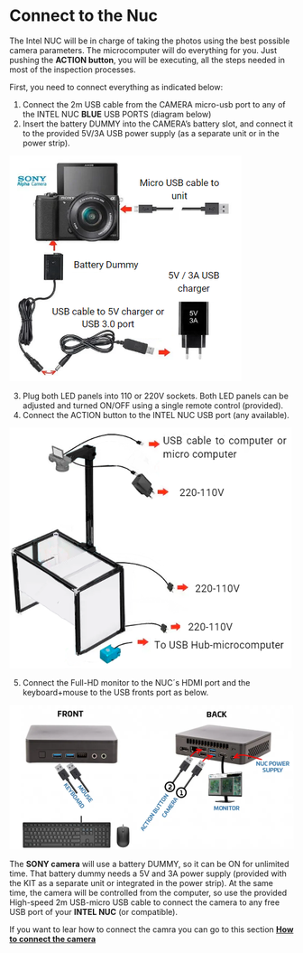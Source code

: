 # Connect to the Nuc

The Intel NUC will be in charge of taking the photos using the best possible camera parameters. The microcomputer will do everything for you. Just pushing the **ACTION button**, you will be executing, all the steps needed in most of the inspection processes.
 
First, you need to connect everything as indicated below:
1) Connect the 2m USB cable from the CAMERA micro-usb port to any of the INTEL NUC **BLUE** USB PORTS (diagram below)
2) Insert the battery DUMMY into the CAMERA’s battery slot, and connect it to the provided 5V/3A USB power supply (as a separate unit or in the power strip).

![alt text](assets/conect_camera.PNG)

3) Plug both LED panels into 110 or 220V sockets. Both LED panels can be adjusted and turned ON/OFF using a single remote control (provided).
4) Connect the ACTION button to the INTEL NUC USB port (any available).

![alt text](assets/conecct_to.PNG)

5) Connect the Full-HD monitor to the NUC´s HDMI port and the keyboard+mouse to the USB fronts port as below.

![alt text](assets/nuc-conect.PNG)

The **SONY camera** will use a battery DUMMY, so it can be ON for unlimited time. That battery dummy needs a 5V and 3A power supply (provided with the KIT as a separate unit or integrated in the power strip). At the same time, the camera will be controlled from the computer, so use the provided High-speed 2m USB-micro USB cable to connect the camera to any free USB port of your **INTEL NUC** (or compatible).

 If you want to lear how to connect the camra you can go to this section **[How to connect the camera](Connect-the-camera.md "Title")**